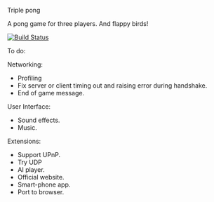 Triple pong


A pong game for three players. And flappy birds!

[![Build Status](https://travis-ci.org/ryutaroikeda/triplepong.svg?branch=master)](https://travis-ci.org/ryutaroikeda/triplepong)

To do:

Networking:
* Profiling 
* Fix server or client timing out and raising error during handshake.
* End of game message.

User Interface:
* Sound effects.
* Music.

Extensions:
* Support UPnP.
* Try UDP
* AI player.
* Official website. 
* Smart-phone app.
* Port to browser.

